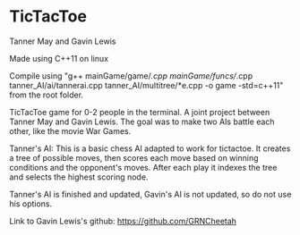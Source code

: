 # TicTacToe
Tanner May and Gavin Lewis

Made using C++11 on linux

Compile using "g++ mainGame/game/*.cpp mainGame/funcs/*.cpp tanner_AI/ai/tannerai.cpp tanner_AI/multitree/*e.cpp -o game -std=c++11" from the root folder.

TicTacToe game for 0-2 people in the terminal. A joint project between Tanner May and Gavin Lewis. The goal was
to make two AIs battle each other, like the movie War Games.

Tanner's AI:
This is a basic chess AI adapted to work for tictactoe. It creates a tree of possible moves, then scores each move based
on winning conditions and the opponent's moves. After each play it indexes the tree and selects the highest scoring node.

Tanner's AI is finished and updated, Gavin's AI is not updated, so do not use his options.

Link to Gavin Lewis's github: https://github.com/GRNCheetah
